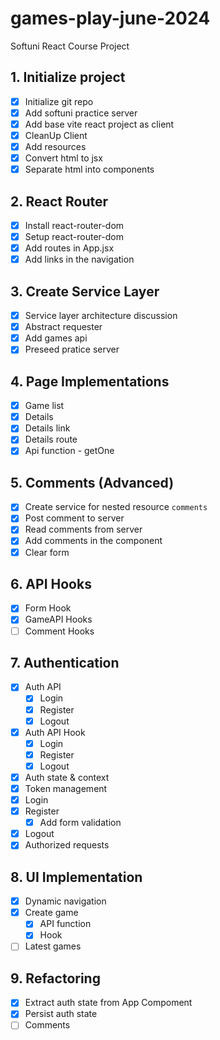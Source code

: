 # games-play-june-2024
Softuni React Course Project

## 1. Initialize project
 - [x] Initialize git repo
 - [x] Add softuni practice server
 - [x] Add base vite react project as client
 - [x] CleanUp Client
 - [x] Add resources 
 - [x] Convert html to jsx
 - [x] Separate html into components
## 2. React Router
 - [x] Install react-router-dom
 - [x] Setup react-router-dom
 - [x] Add routes in App.jsx
 - [x] Add links in the navigation
## 3. Create Service Layer
 - [x] Service layer architecture discussion
 - [x] Abstract requester
 - [x] Add games api
 - [x] Preseed pratice server
## 4. Page Implementations
 - [x] Game list
 - [x] Details
  - [x] Details link
  - [x] Details route
  - [x] Api function - getOne
## 5. Comments (Advanced)
  - [x] Create service for nested resource `comments`
  - [x] Post comment to server
  - [x] Read comments from server
  - [x] Add comments in the component
  - [x] Clear form
## 6. API Hooks
  - [x] Form Hook
  - [x] GameAPI Hooks
  - [ ] Comment Hooks
## 7. Authentication
  - [x] Auth API
    - [x] Login
    - [x] Register
    - [x] Logout
  - [x] Auth API Hook
    - [x] Login
    - [x] Register
    - [x] Logout
  - [x] Auth state & context
  - [x] Token management
  - [x] Login
  - [x] Register
    - [x] Add form validation
  - [x] Logout
  - [x] Authorized requests
## 8. UI Implementation
  - [x] Dynamic navigation
  - [x] Create game
    - [x] API function
    - [x] Hook
  - [ ] Latest games
## 9. Refactoring 
  - [x] Extract auth state from App Compoment
  - [x] Persist auth state
  - [ ] Comments